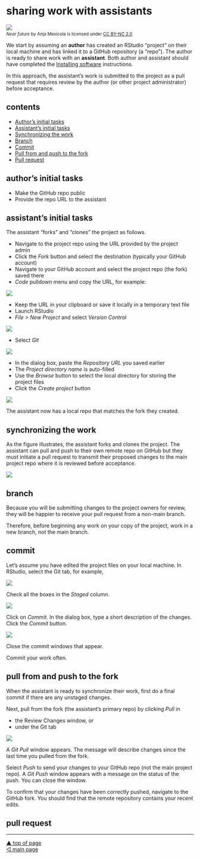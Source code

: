 sharing work with assistants
================

![](../resources/near-future.jpg) <small> <br> <i>Near future</i> by
Anja Mexicola is licensed under
<a href="https://creativecommons.org/licenses/by-nc/2.0/legalcode">CC
BY-NC 2.0</a> <br> </small>

We start by assuming an **author** has created an RStudio “project” on
their local machine and has linked it to a GitHub repository (a “repo”).
The author is ready to share work with an **assistant**. Both author and
assistant should have completed the [Installing
software](p001-install-software.md) instructions.

In this approach, the assistant’s work is submitted to the project as a
pull request that requires review by the author (or other project
administrator) before acceptance.

## contents

-   [Author’s initial tasks](#authors-initial-tasks)
-   [Assistant’s initial tasks](#assistants-initial-tasks)
-   [Synchronizing the work](#synchronizing-the-work)
-   [Branch](#branch)
-   [Commit](#commit)  
-   [Pull from and push to the fork](#pull-from-and-push-to-the-fork)
-   [Pull request](#pull-request)

## author’s initial tasks

-   Make the GitHub repo public  
-   Provide the repo URL to the assistant

## assistant’s initial tasks

The assistant “forks” and “clones” the project as follows.

-   Navigate to the project repo using the URL provided by the project
    admin
-   Click the *Fork* button and select the destination (typically your
    GitHub account)  
-   Navigate to your GitHub account and select the project repo (the
    fork) saved there
-   *Code* pulldown menu and copy the URL, for example:

![](../resources/git-collab-001.png)

-   Keep the URL in your clipboard or save it locally in a temporary
    text file
-   Launch RStudio
-   *File &gt; New Project* and select *Version Control*

![](../resources/git-collab-002.png)

-   Select *Git*

![](../resources/git-collab-003.png)

-   In the dialog box, paste the *Repository URL* you saved earlier
-   The *Project directory name* is auto-filled
-   Use the *Browse* button to select the local directory for storing
    the project files
-   Click the *Create project* button

![](../resources/git-collab-004.png)

The assistant now has a local repo that matches the fork they created.

## synchronizing the work

As the figure illustrates, the assistant forks and clones the project.
The assistant can pull and push to their own remote repo on GitHub but
they must initiate a pull request to transmit their proposed changes to
the main project repo where it is reviewed before acceptance.

![](../resources/git-collab-010.png)

## branch

Because you will be submitting changes to the project owners for review,
they will be happier to receive your pull request from a non-main
branch.

Therefore, before beginning any work on your copy of the project, work
in a new branch, not the main branch.

<!-- If you make any commits in your local repository, I strongly recommend that you work in a new branch, not master. -->
<!-- I strongly recommend that you do not make commits to master of a repo you have forked. -->
<!-- This will make your life much easier if you want to pull upstream work into your copy. The OWNER of REPO will also be happier to receive your pull request from a non-master branch. -->

## commit

Let’s assume you have edited the project files on your local machine. In
RStudio, select the Git tab, for example,

![](../resources/git-collab-006.png)

Check all the boxes in the *Staged* column.

![](../resources/git-collab-007.png)

Click on *Commit*. In the dialog box, type a short description of the
changes. Click the *Commit* button.

![](../resources/git-collab-008.png)

Close the commit windows that appear.

Commit your work often.

## pull from and push to the fork

When the assistant is ready to synchronize their work, first do a final
commit if there are any unstaged changes.

Next, pull from the fork (the assistant’s primary repo) by clicking
*Pull* in

-   the Review Changes window, or
-   under the Git tab

![](../resources/git-collab-011.png)

A *Git Pull* window appears. The message will describe changes since the
last time you pulled from the fork.

Select *Push* to send your changes to your GitHub repo (not the main
project repo). A *Git Push* window appears with a message on the status
of the push. You can close the window.

To confirm that your changes have been correctly pushed, navigate to the
GitHub fork. You should find that the remote repository contains your
recent edits.

## pull request

------------------------------------------------------------------------

<a href="#top">▲ top of page</a>  
[◁ main page](../README.md)
